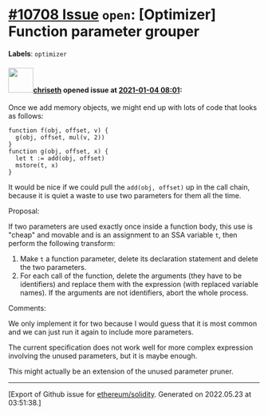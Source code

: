# [\#10708 Issue](https://github.com/ethereum/solidity/issues/10708) `open`: [Optimizer] Function parameter grouper
**Labels**: `optimizer`


#### <img src="https://avatars.githubusercontent.com/u/9073706?v=4" width="50">[chriseth](https://github.com/chriseth) opened issue at [2021-01-04 08:01](https://github.com/ethereum/solidity/issues/10708):

Once we add memory objects, we might end up with lots of code that looks as follows:

```
function f(obj, offset, v) {
  g(obj, offset, mul(v, 2))
}
function g(obj, offset, x) {
  let t := add(obj, offset)
  mstore(t, x)
}
```

It would be nice if we could pull the `add(obj, offset)` up in the call chain, because it is quiet a waste to use two parameters for them all the time.

Proposal:

If two parameters are used exactly once inside a function body, this use is "cheap" and movable and is an assignment to an SSA variable `t`, then perform the following transform:

1. Make `t` a function parameter, delete its declaration statement and delete the two parameters.
2. For each call of the function, delete the arguments (they have to be identifiers) and replace them with the expression (with replaced variable names). If the arguments are not identifiers, abort the whole process.

Comments:

We only implement it for two because I would guess that it is most common and we can just run it again to include more parameters.

The current specification does not work well for more complex expression involving the unused parameters, but it is maybe enough.

This might actually be an extension of the unused parameter pruner.




-------------------------------------------------------------------------------



[Export of Github issue for [ethereum/solidity](https://github.com/ethereum/solidity). Generated on 2022.05.23 at 03:51:38.]
